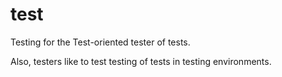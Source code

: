 # test
Testing for the Test-oriented tester of tests.

Also, testers like to test testing of tests in testing environments. 

